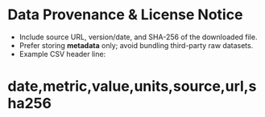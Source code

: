 
# Data Provenance & License Notice

- Include source URL, version/date, and SHA-256 of the downloaded file.
- Prefer storing **metadata** only; avoid bundling third-party raw datasets.
- Example CSV header line:
# date,metric,value,units,source,url,sha256
